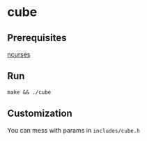 # cube

## Prerequisites

[ncurses](https://invisible-island.net/ncurses/)

## Run

`make && ./cube`

## Customization

You can mess with params in `includes/cube.h`